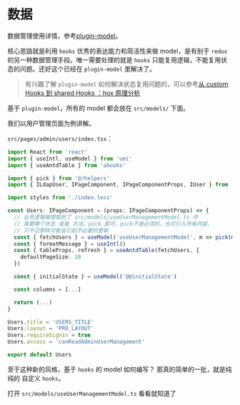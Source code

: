 # 数据

数据管理使用详情，参考[plugin-model](https://umijs.org/zh-CN/plugins/plugin-model)。

核心思路就是利用 `hooks` 优秀的表达能力和简洁性来做 model，是有别于 `redux` 的另一种数据管理手段。唯一需要处理的就是 `hooks` 只能复用逻辑，不能复用状态的问题。还好这个已经在 `plugin-model` 里解决了。

> 有兴趣了解 `plugin-model` 如何解决状态复用问题的，可以参考[从 custom Hooks 到 shared Hooks ：hox 原理分析](https://zhuanlan.zhihu.com/p/89518937)

基于 `plugin-model`，所有的 model 都会放在 `src/models/` 下面。

我们以用户管理页面为例讲解。

`src/pages/admin/users/index.tsx`：

```typescript
import React from 'react'
import { useIntl, useModel } from 'umi'
import { useAntdTable } from 'ahooks'

import { pick } from '@/helpers'
import { ILdapUser, IPageComponent, IPageComponentProps, IUser } from '@/types'

import styles from './index.less'

const Users: IPageComponent = (props: IPageComponentProps) => {
  // 业务逻辑被提取到了 src/models/useUserManagementModel.ts 中
  // 需要哪个状态 或者 方法，pick 即可。pick不是必须的，也可引入所有内容，
  // 只不过那样可能会引起不必要的更新
  const { fetchUsers } = useModel('useUserManagementModel', m => pick(m, 'fetchUsers'))
  const { formatMessage } = useIntl()
  const { tableProps, refresh } = useAntdTable(fetchUsers, {
    defaultPageSize: 10
  })

  const { initialState } = useModel('@@initialState')

  const columns = [...]

  return (...)
}

Users.title = 'USERS_TITLE'
Users.layout = 'PRO_LAYOUT'
Users.requireSignin = true
Users.access = 'canReadAdminUserManagement'

export default Users
```

至于这种新的风格，基于 `hooks` 的 model 如何编写？ 那真的简单的一批，就是纯纯的 自定义 `hooks`。

打开 `src/models/useUserManagementModel.ts` 看看就知道了
